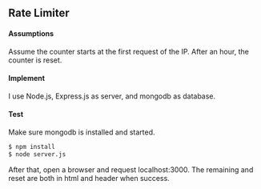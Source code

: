 ## Rate Limiter

#### Assumptions
Assume the counter starts at the first request of the IP. After an hour, the counter is reset.

#### Implement
I use Node.js, Express.js as server, and mongodb as database.

#### Test
Make sure mongodb is installed and started.

```bash
$ npm install
$ node server.js
```

After that, open a browser and request localhost:3000. The remaining and reset are both in html and header when success.


